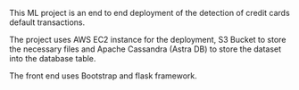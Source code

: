 This ML project is an end to end deployment of the detection of credit cards default transactions.

The project uses AWS EC2 instance for the deployment, S3 Bucket to store the necessary files and Apache Cassandra (Astra DB) to store the dataset into the database table.

The front end uses Bootstrap and flask framework.
